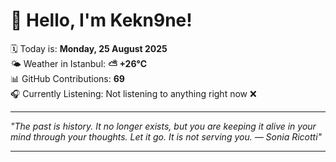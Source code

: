 # 👋 Hello, I'm Kekn9ne!

🗓️ Today is: **Monday, 25 August 2025**  
🌤️ Weather in Istanbul: **⛅️  +26°C**  
📊 GitHub Contributions: **69**  
🎧 Currently Listening: Not listening to anything right now ❌

---

_"The past is history. It no longer exists, but you are keeping it alive in your mind through your thoughts.  Let it go. It is not serving you. — *Sonia Ricotti*"_

---
